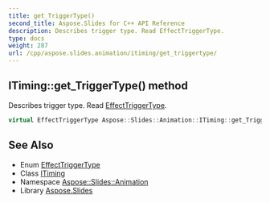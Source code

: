 ```yaml
---
title: get_TriggerType()
second_title: Aspose.Slides for C++ API Reference
description: Describes trigger type. Read EffectTriggerType.
type: docs
weight: 287
url: /cpp/aspose.slides.animation/itiming/get_triggertype/
---
```

## ITiming::get_TriggerType() method


Describes trigger type. Read [EffectTriggerType](../../effecttriggertype/).

```cpp
virtual EffectTriggerType Aspose::Slides::Animation::ITiming::get_TriggerType()=0
```

## See Also

* Enum [EffectTriggerType](../effecttriggertype/)
* Class [ITiming](./)
* Namespace [Aspose::Slides::Animation](../)
* Library [Aspose.Slides](../../)